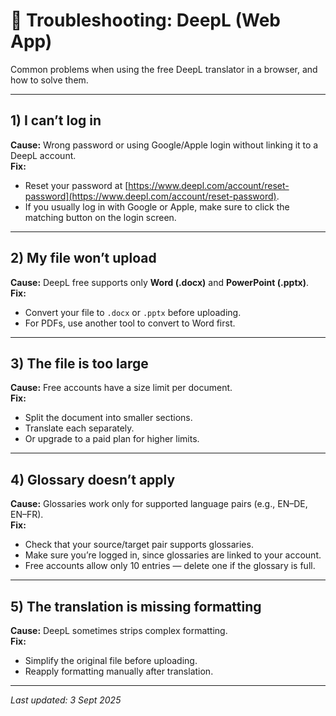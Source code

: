 # 🔧 Troubleshooting: DeepL (Web App)

Common problems when using the free DeepL translator in a browser, and how to solve them.

---

## 1) I can’t log in
**Cause:** Wrong password or using Google/Apple login without linking it to a DeepL account.  
**Fix:**  
- Reset your password at [https://www.deepl.com/account/reset-password](https://www.deepl.com/account/reset-password).  
- If you usually log in with Google or Apple, make sure to click the matching button on the login screen.

---

## 2) My file won’t upload
**Cause:** DeepL free supports only **Word (.docx)** and **PowerPoint (.pptx)**.  
**Fix:**  
- Convert your file to `.docx` or `.pptx` before uploading.  
- For PDFs, use another tool to convert to Word first.

---

## 3) The file is too large
**Cause:** Free accounts have a size limit per document.  
**Fix:**  
- Split the document into smaller sections.  
- Translate each separately.  
- Or upgrade to a paid plan for higher limits.

---

## 4) Glossary doesn’t apply
**Cause:** Glossaries work only for supported language pairs (e.g., EN–DE, EN–FR).  
**Fix:**  
- Check that your source/target pair supports glossaries.  
- Make sure you’re logged in, since glossaries are linked to your account.  
- Free accounts allow only 10 entries — delete one if the glossary is full.

---

## 5) The translation is missing formatting
**Cause:** DeepL sometimes strips complex formatting.  
**Fix:**  
- Simplify the original file before uploading.  
- Reapply formatting manually after translation.

---

*Last updated: 3 Sept 2025*
